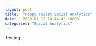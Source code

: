 ```yaml
---
layout: post
title:  "Happy Toilet Social Analytics"
date:   2020-01-12 18:44:42 +0800
categories: "Social Analytics"
---
```

Testing